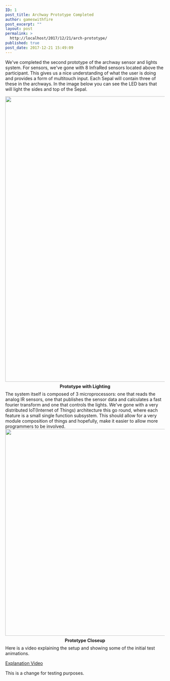```yaml
---
ID: 1
post_title: Archway Prototype Completed
author: gameswithfire
post_excerpt: ""
layout: post
permalink: >
  http://localhost/2017/12/21/arch-prototype/
published: true
post_date: 2017-12-21 15:49:09
---
```

We've completed the second prototype of the archway sensor and lights system. For sensors, we've gone with 8 InfraRed sensors located above the participant. This gives us a nice understanding of what the user is doing and provides a form of multitouch input. Each Sepal will contain three of these in the archways. In the image below you can see the LED bars that will light the sides and top of the Sepal.

<img class="alignleft size-full wp-image-490" src="http://games-with-fire.com/wp-content/uploads/2017/12/ArchwayPrototype2.jpg" alt="" width="1200" height="900" />
<p style="font-weight: bold; line-height: 2px; text-align: center;">Prototype with Lighting</p>
The system itself is composed of 3 microprocessors: one that reads the analog IR sensors, one that publishes the sensor data and calculates a fast fourier transform and one that controls the lights. We've gone with a very distributed IoT(Internet of Things) architecture this go round, where each feature is a small single function subsystem. This should allow for a very module composition of things and hopefully, make it easier to allow more programmers to be involved.

<img class="alignleft size-full wp-image-491" src="http://games-with-fire.com/wp-content/uploads/2017/12/ArchwayPrototype1-1.jpg" alt="" width="1200" height="652" />
<p style="font-weight: bold; line-height: 2px; text-align: center;">Prototype Closeup</p>
Here is a video explaining the setup and showing some of the initial test animations.

<a href="https://youtu.be/b5WdR7Psenc" target="_blank" rel="noopener">Explanation Video</a>

This is a change for testing purposes.